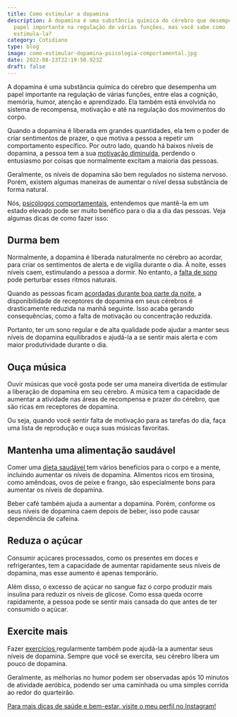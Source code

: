 ```yaml
---
title: Como estimular a dopamina
description: A dopamina é uma substância química do cérebro que desempenha um
  papel importante na regulação de várias funções, mas você sabe como
  estimula-la?
category: Cotidiano
type: blog
image: como-estimular-dopamina-psicologia-comportamental.jpg
date: 2022-08-23T22:19:50.923Z
draft: false
---
```


A dopamina é uma substância química do cérebro que desempenha um papel importante na regulação de várias funções, entre elas a cognição, memória, humor, atenção e aprendizado. Ela também está envolvida no sistema de recompensa, motivação e até na regulação dos movimentos do corpo.

Quando a dopamina é liberada em grandes quantidades, ela tem o poder de criar sentimentos de prazer, o que motiva a pessoa a repetir um comportamento específico. Por outro lado, quando há baixos níveis de dopamina, a pessoa tem a sua [motivação diminuída](/diferenca-estresse-ansiedade-depressao/), perdendo o entusiasmo por coisas que normalmente excitam a maioria das pessoas.

Geralmente, os níveis de dopamina são bem regulados no sistema nervoso. Porém, existem algumas maneiras de aumentar o nível dessa substância de forma natural.

Nós, [psicólogos comportamentais](https://yuribusin.com.br/), entendemos que mantê-la em um estado elevado pode ser muito benéfico para o dia a dia das pessoas. Veja algumas dicas de como fazer isso:

## Durma bem

Normalmente, a dopamina é liberada naturalmente no cérebro ao acordar, para criar os sentimentos de alerta e de vigília durante o dia. À noite, esses níveis caem, estimulando a pessoa a dormir. No entanto, a [falta de sono](https://yuribusin.com.br/como-vencer-a-insonia-sem-o-uso-de-remedios/) pode perturbar esses ritmos naturais.

Quando as pessoas ficam [acordadas durante boa parte da noite](/por-que-uma-pessoa-com-insonia-deve-procurar-um-psicologo/), a disponibilidade de receptores de dopamina em seus cérebros é drasticamente reduzida na manhã seguinte. Isso acaba gerando consequências, como a falta de motivação ou concentração reduzida.

Portanto, ter um sono regular e de alta qualidade pode ajudar a manter seus níveis de dopamina equilibrados e ajudá-la a se sentir mais alerta e com maior produtividade durante o dia.

## Ouça música

Ouvir músicas que você gosta pode ser uma maneira divertida de estimular a liberação de dopamina em seu cérebro. A música tem a capacidade de aumentar a atividade nas áreas de recompensa e prazer do cérebro, que são ricas em receptores de dopamina.

Ou seja, quando você sentir falta de motivação para as tarefas do dia, faça uma lista de reprodução e ouça suas músicas favoritas.

## Mantenha uma alimentação saudável

Comer uma [dieta saudável ](/como-lidar-com-a-compulsao-alimentar/)tem vários benefícios para o corpo e a mente, incluindo aumentar os níveis de dopamina. Alimentos ricos em tirosina, como amêndoas, ovos de peixe e frango, são especialmente bons para aumentar os níveis de dopamina.

Beber café também ajuda a aumentar a dopamina. Porém, conforme os seus níveis de dopamina caem depois de beber, isso pode causar dependência de cafeína.

## Reduza o açúcar

Consumir açúcares processados, como os presentes em doces e refrigerantes, tem a capacidade de aumentar rapidamente seus níveis de dopamina, mas esse aumento é apenas temporário.

Além disso, o excesso de açúcar no sangue faz o corpo produzir mais insulina para reduzir os níveis de glicose. Como essa queda ocorre rapidamente, a pessoa pode se sentir mais cansada do que antes de ter consumido o açúcar.

## Exercite mais

Fazer [exercícios ](/os-riscos-do-sedentarismo-para-a-saude-mental/)regularmente também pode ajudá-la a aumentar seus níveis de dopamina. Sempre que você se exercita, seu cérebro libera um pouco de dopamina.

Geralmente, as melhorias no humor podem ser observadas após 10 minutos de atividade aeróbica, podendo ser uma caminhada ou uma simples corrida ao redor do quarteirão.

[Para mais dicas de saúde e bem-estar, visite o meu perfil no Instagram!](https://www.instagram.com/dryuribusin/)
